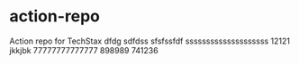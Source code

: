 # action-repo
Action repo for TechStax
dfdg
sdfdss
sfsfssfdf
ssssssssssssssssssss
12121
jkkjbk
77777777777777
898989
741236
